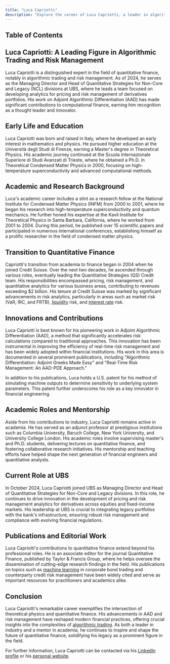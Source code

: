 ```yaml
---
title: "Luca Capriotti"
description: "Explore the career of Luca Capriotti, a leader in algorithmic trading and risk management, known for innovations in Adjoint Algorithmic Differentiation at UBS."
---
```




## Table of Contents

## Luca Capriotti: A Leading Figure in Algorithmic Trading and Risk Management

Luca Capriotti is a distinguished expert in the field of quantitative finance, notably in algorithmic trading and risk management. As of 2024, he serves as the Managing Director and Head of Quantitative Strategies for Non-Core and Legacy (NCL) divisions at UBS, where he leads a team focused on developing analytics for pricing and risk management of derivatives portfolios. His work on Adjoint Algorithmic Differentiation (AAD) has made significant contributions to computational finance, earning him recognition as a thought leader and innovator.

## Early Life and Education

Luca Capriotti was born and raised in Italy, where he developed an early interest in mathematics and physics. He pursued higher education at the Università degli Studi di Firenze, earning a Master's degree in Theoretical Physics. His academic journey continued at the Scuola Internazionale Superiore di Studi Avanzati di Trieste, where he obtained a Ph.D. in Theoretical Condensed Matter Physics in 2000, focusing on high-temperature superconductivity and advanced computational methods.

## Academic and Research Background

Luca's academic career includes a stint as a research fellow at the National Institute for Condensed Matter Physics (INFM) from 2000 to 2001, where he began his research into high-temperature superconductivity and quantum mechanics. He further honed his expertise at the Kavli Institute for Theoretical Physics in Santa Barbara, California, where he worked from 2001 to 2004. During this period, he published over 15 scientific papers and participated in numerous international conferences, establishing himself as a prolific researcher in the field of condensed matter physics.

## Transition to Quantitative Finance

Capriotti's transition from academia to finance began in 2004 when he joined Credit Suisse. Over the next two decades, he ascended through various roles, eventually leading the Quantitative Strategies (QS) Credit team. His responsibilities encompassed pricing, risk management, and quantitative analytics for various business areas, contributing to revenues exceeding $2 billion. His tenure at Credit Suisse was marked by significant advancements in risk analytics, particularly in areas such as market risk (VaR, IRC, and FRTB), [liquidity](/wiki/liquidity-risk-premium) risk, and [interest rate](/wiki/interest-rate-trading-strategies) risk.

## Innovations and Contributions

Luca Capriotti is best known for his pioneering work in Adjoint Algorithmic Differentiation (AAD), a method that significantly accelerates risk calculations compared to traditional approaches. This innovation has been instrumental in improving the efficiency of real-time risk management and has been widely adopted within financial institutions. His work in this area is documented in several prominent publications, including "Algorithmic Differentiation: Adjoint Greeks Made Easy" and "Real-Time Risk Management: An AAD-PDE Approach."

In addition to his publications, Luca holds a U.S. patent for his method of simulating machine outputs to determine sensitivity to underlying system parameters. This patent further underscores his role as a key innovator in financial engineering.

## Academic Roles and Mentorship

Aside from his contributions to industry, Luca Capriotti remains active in academia. He has served as an adjunct professor at prestigious institutions such as Columbia University, Baruch College, New York University, and University College London. His academic roles involve supervising master's and Ph.D. students, delivering lectures on quantitative finance, and fostering collaborative research initiatives. His mentorship and teaching efforts have helped shape the next generation of financial engineers and quantitative analysts.

## Current Role at UBS

In October 2024, Luca Capriotti joined UBS as Managing Director and Head of Quantitative Strategies for Non-Core and Legacy divisions. In this role, he continues to drive innovation in the development of pricing and risk management analytics for derivatives across equities and fixed-income markets. His leadership at UBS is crucial to integrating legacy portfolios with the bank's infrastructure, ensuring robust risk management and compliance with evolving financial regulations.

## Publications and Editorial Work

Luca Capriotti's contributions to quantitative finance extend beyond his professional roles. He is an associate editor for the journal Quantitative Finance, published by Taylor & Francis Group, where he helps oversee the dissemination of cutting-edge research findings in the field. His publications on topics such as [machine learning](/wiki/machine-learning) in corporate bond trading and counterparty credit risk management have been widely cited and serve as important resources for practitioners and academics alike.

## Conclusion

Luca Capriotti's remarkable career exemplifies the intersection of theoretical physics and quantitative finance. His advancements in AAD and risk management have reshaped modern financial practices, offering crucial insights into the complexities of [algorithmic trading](/wiki/algorithmic-trading). As both a leader in industry and a mentor in academia, he continues to inspire and shape the future of quantitative finance, solidifying his legacy as a prominent figure in the field.

For further information, Luca Capriotti can be contacted via his [LinkedIn profile](https://www.linkedin.com/in/lucacapriotti) or his [personal website](http://www.luca-capriotti.net).